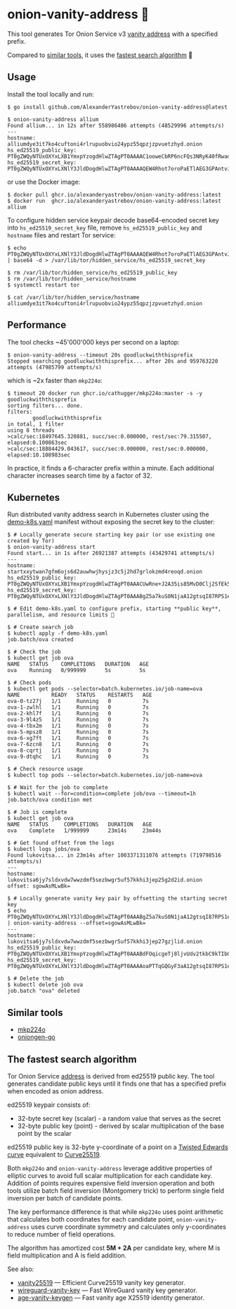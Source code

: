 # onion-vanity-address 🧅

This tool generates Tor Onion Service v3 [vanity address](https://community.torproject.org/onion-services/advanced/vanity-addresses/) with a specified prefix.

Compared to [similar tools](#similar-tools), it uses the [fastest search algorithm](#the-fastest-search-algorithm) 🚀

## Usage

Install the tool locally and run:
```console
$ go install github.com/AlexanderYastrebov/onion-vanity-address@latest

$ onion-vanity-address allium
Found allium... in 12s after 558986486 attempts (48529996 attempts/s)
---
hostname: alliumdye3it7ko4cuftoni4rlrupuobvio24ypz55qpzjzpvuetzhyd.onion
hs_ed25519_public_key: PT0gZWQyNTUxOXYxLXB1YmxpYzogdHlwZTAgPT0AAAAC1ooweCbRP6ncFQs3NRyK40fRwaodrmH572D8py+tCQ==
hs_ed25519_secret_key: PT0gZWQyNTUxOXYxLXNlY3JldDogdHlwZTAgPT0AAAAQEW4Rhot7oroPaETlAEG3GPAntvJ1agF2c7A2AXmBW3WqAH0oUZ1hySvvZl3hc9dSAIc49h1UuCPZacOWp4vQ
```

or use the Docker image:
```console
$ docker pull ghcr.io/alexanderyastrebov/onion-vanity-address:latest
$ docker run  ghcr.io/alexanderyastrebov/onion-vanity-address:latest allium
```

To configure hidden service keypair decode base64-encoded secret key into `hs_ed25519_secret_key` file,
remove `hs_ed25519_public_key` and `hostname` files and restart Tor service:
```console
$ echo PT0gZWQyNTUxOXYxLXNlY3JldDogdHlwZTAgPT0AAAAQEW4Rhot7oroPaETlAEG3GPAntvJ1agF2c7A2AXmBW3WqAH0oUZ1hySvvZl3hc9dSAIc49h1UuCPZacOWp4vQ | base64 -d > /var/lib/tor/hidden_service/hs_ed25519_secret_key

$ rm /var/lib/tor/hidden_service/hs_ed25519_public_key
$ rm /var/lib/tor/hidden_service/hostname
$ systemctl restart tor

$ cat /var/lib/tor/hidden_service/hostname
alliumdye3it7ko4cuftoni4rlrupuobvio24ypz55qpzjzpvuetzhyd.onion
```

## Performance

The tool checks ~45'000'000 keys per second on a laptop:
```console
$ onion-vanity-address --timeout 20s goodluckwiththisprefix
Stopped searching goodluckwiththisprefix... after 20s and 959763220 attempts (47985799 attempts/s)
```

which is ~2x faster than `mkp224o`:
```console
$ timeout 20 docker run ghcr.io/cathugger/mkp224o:master -s -y goodluckwiththisprefix
sorting filters... done.
filters:
        goodluckwiththisprefix
in total, 1 filter
using 8 threads
>calc/sec:18497645.320881, succ/sec:0.000000, rest/sec:79.315507, elapsed:0.100863sec
>calc/sec:18884429.043617, succ/sec:0.000000, rest/sec:0.000000, elapsed:10.108983sec
```

In practice, it finds a 6-character prefix within a minute.
Each additional character increases search time by a factor of 32.

## Kubernetes

Run distributed vanity address search in Kubernetes cluster using the [demo-k8s.yaml](demo-k8s.yaml) manifest
without exposing the secret key to the cluster:

```console
$ # Locally generate secure starting key pair (or use existing one created by Tor)
$ onion-vanity-address start
Found start... in 1s after 26921387 attempts (43429741 attempts/s)
---
hostname: startxxytwan7gfm6ojs6d2auwhwjhysjz3c5j2hd7grlokzmd4reoqd.onion
hs_ed25519_public_key: PT0gZWQyNTUxOXYxLXB1YmxpYzogdHlwZTAgPT0AAACUwRne+J2A35is85MvD0Clj2SfEk52LqdHH80VuVlg+Q==
hs_ed25519_secret_key: PT0gZWQyNTUxOXYxLXNlY3JldDogdHlwZTAgPT0AAABgZ5a7kuS0N1jaA12gtsqI87RPS1eqSj4KWpwXukWtV7pFj6gS200J96P8JDWTpvx000KF3r4l+xYcIJszhPZk

$ # Edit demo-k8s.yaml to configure prefix, starting **public key**, parallelism, and resource limits 💸

$ # Create search job
$ kubectl apply -f demo-k8s.yaml
job.batch/ova created

$ # Check the job
$ kubectl get job ova
NAME   STATUS    COMPLETIONS   DURATION   AGE
ova    Running   0/999999      5s         5s

$ # Check pods
$ kubectl get pods --selector=batch.kubernetes.io/job-name=ova
NAME          READY   STATUS    RESTARTS   AGE
ova-0-tz27j   1/1     Running   0          7s
ova-1-zwlhl   1/1     Running   0          7s
ova-2-khl7f   1/1     Running   0          7s
ova-3-9l4z5   1/1     Running   0          7s
ova-4-tbx2m   1/1     Running   0          7s
ova-5-mpsz8   1/1     Running   0          7s
ova-6-xg7ft   1/1     Running   0          7s
ova-7-6zcn8   1/1     Running   0          7s
ova-8-cqrtj   1/1     Running   0          7s
ova-9-dtqhc   1/1     Running   0          7s

$ # Check resource usage
$ kubectl top pods --selector=batch.kubernetes.io/job-name=ova

$ # Wait for the job to complete
$ kubectl wait --for=condition=complete job/ova --timeout=1h
job.batch/ova condition met

$ # Job is complete
$ kubectl get job ova
NAME   STATUS     COMPLETIONS   DURATION   AGE
ova    Complete   1/999999      23m14s     23m44s

$ # Get found offset from the logs
$ kubectl logs jobs/ova
Found lukovitsa... in 23m14s after 1003371311076 attempts (719798516 attempts/s)
---
hostname: lukovitsa6jy7sldxvdw7wwzdmf5sezbwgr5uf57kkhi3jep25g2d2id.onion
offset: sgowAsMLwBk=

$ # Locally generate vanity key pair by offsetting the starting secret key
$ echo PT0gZWQyNTUxOXYxLXNlY3JldDogdHlwZTAgPT0AAABgZ5a7kuS0N1jaA12gtsqI87RPS1eqSj4KWpwXukWtV7pFj6gS200J96P8JDWTpvx000KF3r4l+xYcIJszhPZk | onion-vanity-address --offset=sgowAsMLwBk=
---
hostname: lukovitsa6jy7sldxvdw7wwzdmf5sezbwgr5uf57kkhi3jep27gzjlid.onion
hs_ed25519_public_key: PT0gZWQyNTUxOXYxLXB1YmxpYzogdHlwZTAgPT0AAABdFOqicgeTj8ljvUdv2tkbC9kTIbGj2he/Uo6NpI/XzQ==
hs_ed25519_secret_key: PT0gZWQyNTUxOXYxLXNlY3JldDogdHlwZTAgPT0AAAAoaPTTqGQGyF3aA12gtsqI87RPS1eqSj4KWpwXukWtVyHuiixSBYjSDLiBwGmeqebH1FX7vsHRPBrojpTFiCGQ

$ # Delete the job
$ kubectl delete job ova
job.batch "ova" deleted
```

## Similar tools

* [mkp224o](https://github.com/cathugger/mkp224o)
* [oniongen-go](https://github.com/rdkr/oniongen-go)

## The fastest search algorithm

Tor Onion Service [address](https://github.com/torproject/torspec/blob/main/rend-spec-v3.txt) is derived from ed25519 public key.
The tool generates candidate public keys until it finds one that has a specified prefix when encoded as onion address.

ed25519 keypair consists of:
* 32-byte secret key (scalar) - a random value that serves as the secret
* 32-byte public key (point) - derived by scalar multiplication of the base point by the scalar

ed25519 public key is 32-byte y-coordinate of a point on a [Twisted Edwards curve](https://datatracker.ietf.org/doc/html/rfc8032) equivalent to [Curve25519](https://datatracker.ietf.org/doc/html/rfc7748#section-4.1).

Both `mkp224o` and `onion-vanity-address` leverage additive properties of elliptic curves to avoid full scalar multiplication for each candidate key.
Addition of points requires expensive field inversion operation and both tools utilize batch field inversion (Montgomery trick)
to perform single field inversion per batch of candidate points.

The key performance difference is that while `mkp224o` uses point arithmetic that calculates both coordinates for each candidate point,
`onion-vanity-address` uses curve coordinate symmetry and calculates only y-coordinates to reduce number of field operations.

The algorithm has amortized cost **5M + 2A** per candidate key, where M is field multiplication and A is field addition.

See also:
* [vanity25519](https://github.com/AlexanderYastrebov/vanity25519) — Efficient Curve25519 vanity key generator.
* [wireguard-vanity-key](https://github.com/AlexanderYastrebov/wireguard-vanity-key) — Fast WireGuard vanity key generator.
* [age-vanity-keygen](https://github.com/AlexanderYastrebov/age-vanity-keygen) — Fast vanity age X25519 identity generator.
